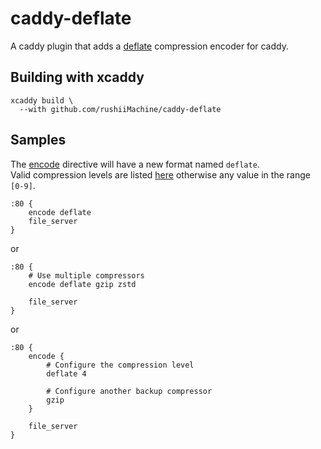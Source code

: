 # caddy-deflate

A caddy plugin that adds a [deflate](https://developer.mozilla.org/en-US/docs/Web/HTTP/Headers/Accept-Encoding)
compression encoder for caddy.

## Building with xcaddy

```shell
xcaddy build \
  --with github.com/rushiiMachine/caddy-deflate
```

## Samples

The [encode](https://caddyserver.com/docs/caddyfile/directives/encode) directive will have a new format
named `deflate`.\
Valid compression levels are listed
[here](https://github.com/klauspost/compress/blob/0836a1cac5461da096074c0125c507f1b3fc0fdb/flate/deflate.go#L17-L31)
otherwise any value in the range `[0-9]`.

```caddyfile
:80 {
    encode deflate
    file_server
}
```

or

```caddyfile
:80 {
    # Use multiple compressors
    encode deflate gzip zstd

    file_server
}
```

or

```caddyfile
:80 {
    encode {
        # Configure the compression level
        deflate 4
        
        # Configure another backup compressor
        gzip
    }

    file_server
}
```
